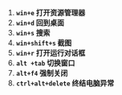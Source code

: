 1. **`win+e` 打开资源管理器**
2. **`win+d` 回到桌面**
3. **`win+s` 搜索**
4. **`win+shift+s` 截图**
5. **`win+r` 打开运行对话框**
6. **`alt +tab` 切换窗口**
7. **`alt+f4` 强制关闭**
8. **`ctrl+alt+delete` 终结电脑异常**

